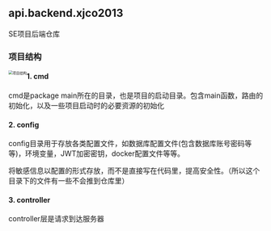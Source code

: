 ## api.backend.xjco2013

SE项目后端仓库

### 项目结构

<img src="/Users/yuerfei/Documents/SWJTU/Year3/SoftwareProject/repo/backend/img/repo_tree.png" alt="项目结构" style="zoom:50%; float:left" />

#### 1. cmd

cmd是package main所在的目录，也是项目的启动目录。包含main函数，路由的初始化，以及一些项目启动时的必要资源的初始化

#### 2. config

config目录用于存放各类配置文件，如数据库配置文件(包含数据库账号密码等等)，环境变量，JWT加密密钥，docker配置文件等等。

将敏感信息以配置的形式存放，而不是直接写在代码里，提高安全性。（所以这个目录下的文件有一些不会推到仓库里）

#### 3. controller

controller层是请求到达服务器